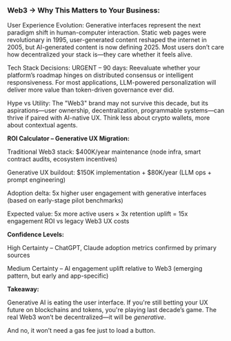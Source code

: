 ### **Web3 →  Why This Matters to Your Business:**

User Experience Evolution: Generative interfaces represent the next paradigm shift in human-computer interaction. Static web pages were revolutionary in 1995, user-generated content reshaped the internet in 2005, but AI-generated content is now defining 2025. Most users don’t care how decentralized your stack is—they care whether it feels alive.

Tech Stack Decisions: URGENT – 90 days: Reevaluate whether your platform’s roadmap hinges on distributed consensus or intelligent responsiveness. For most applications, LLM-powered personalization will deliver more value than token-driven governance ever did.

Hype vs Utility: The "Web3" brand may not survive this decade, but its aspirations—user ownership, decentralization, programmable systems—can thrive if paired with AI-native UX. Think less about crypto wallets, more about contextual agents.

**ROI Calculator – Generative UX Migration:**

Traditional Web3 stack: $400K/year maintenance (node infra, smart contract audits, ecosystem incentives)

Generative UX buildout: $150K implementation + $80K/year (LLM ops + prompt engineering)

Adoption delta: 5x higher user engagement with generative interfaces (based on early-stage pilot benchmarks)

Expected value: 5x more active users × 3x retention uplift = 15x engagement ROI vs legacy Web3 UX costs

**Confidence Levels:**

High Certainty – ChatGPT, Claude adoption metrics confirmed by primary sources

Medium Certainty – AI engagement uplift relative to Web3 (emerging pattern, but early and app-specific)

**Takeaway:**

Generative AI is eating the user interface. If you're still betting your UX future on blockchains and tokens, you're playing last decade’s game. The real Web3 won’t be decentralized—it will be *generative*.

And no, it won’t need a gas fee just to load a button.